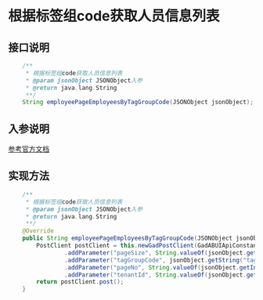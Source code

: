 # 根据标签组code获取人员信息列表

## 接口说明
```java
    /**
     * 根据标签组code获取人员信息列表
     * @param jsonObject JSONObject入参
     * @return java.lang.String
     **/
    String employeePageEmployeesByTagGroupCode(JSONObject jsonObject);
```
## 入参说明
[参考官方文档](https://openplatform-portal.dg-work.cn/#/doc-jsapi?apiType=serverapi&docKey=2643)
## 实现方法
```java
    /**
     * 根据标签组code获取人员信息列表
     * @param jsonObject JSONObject入参
     * @return java.lang.String
     **/
    @Override
    public String employeePageEmployeesByTagGroupCode(JSONObject jsonObject) {
        PostClient postClient = this.newGadPostClient(GadABUIApiConstants.ABUI_PAGE_EMP_BY_TAG_GROUP_CODE)
                .addParameter("pageSize", String.valueOf(jsonObject.getInteger("pageSize")))
                .addParameter("tagGroupCode", jsonObject.getString("tagGroupCode"))
                .addParameter("pageNo", String.valueOf(jsonObject.getInteger("pageNo")))
                .addParameter("tenantId", String.valueOf(jsonObject.getLong("tenantId")));
        return postClient.post();
    }
```
